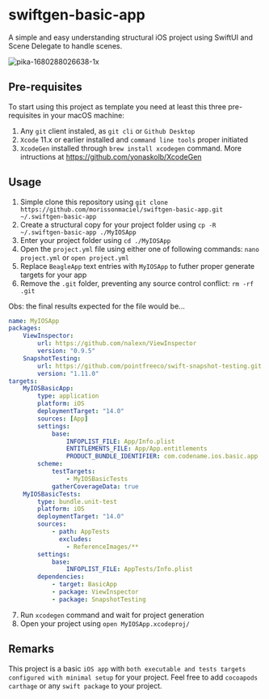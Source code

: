 # swiftgen-basic-app

A simple and easy understanding structural iOS project using SwiftUI and Scene Delegate to handle scenes.

![pika-1680288026638-1x](https://user-images.githubusercontent.com/11509104/229203416-5ff5471e-d72f-4bc4-aef9-2198d677f805.png)

## Pre-requisites

To start using this project as template you need at least this three pre-requisites in your macOS machine:

1. Any `git` client instaled, as `git cli` or `Github Desktop` 
2. `Xcode` 11.x or earlier installed and `command line tools` proper initiated
3. `XcodeGen` installed through `brew install xcodegen` command. More intructions at https://github.com/yonaskolb/XcodeGen

## Usage

1. Simple clone this repository using `git clone https://github.com/morissonmaciel/swiftgen-basic-app.git ~/.swiftgen-basic-app`
2. Create a structural copy for your project folder using `cp -R ~/.swiftgen-basic-app ./MyIOSApp`
3. Enter your project folder using `cd ./MyIOSApp`
4. Open the `project.yml` file using either one of following commands: `nano project.yml` or `open project.yml`
5. Replace `BeagleApp` text entries with `MyIOSApp` to futher proper generate targets for your app
6. Remove the `.git` folder, preventing any source control conflict: `rm -rf .git`

Obs: the final results expected for the file would be...

``` yml
name: MyIOSApp
packages:
    ViewInspector:
        url: https://github.com/nalexn/ViewInspector
        version: "0.9.5"
    SnapshotTesting:
        url: https://github.com/pointfreeco/swift-snapshot-testing.git
        version: "1.11.0"
targets:
    MyIOSBasicApp:
        type: application
        platform: iOS
        deploymentTarget: "14.0"
        sources: [App]
        settings:
            base:
                INFOPLIST_FILE: App/Info.plist
                ENTITLEMENTS_FILE: App/App.entitlements
                PRODUCT_BUNDLE_IDENTIFIER: com.codename.ios.basic.app
        scheme:
            testTargets:
                - MyIOSBasicTests
            gatherCoverageData: true
    MyIOSBasicTests:
        type: bundle.unit-test
        platform: iOS
        deploymentTarget: "14.0"
        sources:
            - path: AppTests
              excludes:
                - ReferenceImages/**
        settings:
            base:
                INFOPLIST_FILE: AppTests/Info.plist
        dependencies:
            - target: BasicApp
            - package: ViewInspector
            - package: SnapshotTesting

```

7. Run `xcodegen` command and wait for project generation
8. Open your project using `open MyIOSApp.xcodeproj/`

## Remarks

This project is a basic `iOS app` with `both executable and tests targets configured with minimal setup` for your project. Feel free to add `cocoapods` `carthage` or any `swift package` to your project.
